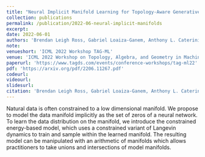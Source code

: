 ```yaml
---
title: "Neural Implicit Manifold Learning for Topology-Aware Generative Modelling"
collection: publications
permalink: /publication/2022-06-neural-implicit-manifolds
excerpt: 
date: 2022-06-01
authors: 'Brendan Leigh Ross, Gabriel Loaiza-Ganem, Anthony L. Caterini, <b>Jesse C. Cresswell</b>'
note:
venueshort: 'ICML 2022 Workshop TAG-ML'
venue: 'ICML 2022 Workshop on Topology, Algebra, and Geometry in Machine Learning'
paperurl: 'https://www.tagds.com/events/conference-workshops/tag-ml22'
pdf: 'https://arxiv.org/pdf/2206.11267.pdf'
codeurl:
videourl:
slidesurl:
citation: 'Brendan Leigh Ross, Gabriel Loaiza-Ganem, Anthony L. Caterini, and Jesse C. Cresswell. Neural Implicit Manifold Learning for Topology-Aware Generative Modelling. ICML 2022 Workshop on Topology, Algebra, and Geometry in Machine Learning'
---
```

Natural data is often constrained to a low dimensional manifold. We propose to model the data manifold implicitly as the set of zeros of a neural network. To learn the data distribution on the manifold, we introduce the constrained energy-based model, which uses a constrained variant of Langevin dynamics to train and sample within the learned manifold. The resulting model can be manipulated with an arithmetic of manifolds which allows practitioners to take unions and intersections of model manifolds.